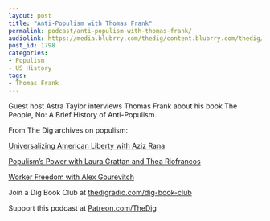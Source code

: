 ```yaml
---
layout: post
title: "Anti-Populism with Thomas Frank"
permalink: podcast/anti-populism-with-thomas-frank/
audiolink: https://media.blubrry.com/thedig/content.blubrry.com/thedig/The_Dig-EP_282-Frank.mp3
post_id: 1798
categories: 
- Populism
- US History
tags: 
- Thomas Frank
---
```


Guest host Astra Taylor interviews Thomas Frank about his book 
The People, No: A Brief History of Anti-Populism.

From The Dig archives on populism:

[Universalizing American Liberty with Aziz Rana](https://www.thedigradio.com/podcast/universalizing-american-liberty-with-aziz-rana/)

[Populism’s Power with Laura Grattan and Thea Riofrancos](https://www.thedigradio.com/podcast/populisms-power/)

[Worker Freedom with Alex Gourevitch](https://www.thedigradio.com/podcast/worker-freedom-with-alex-gourevitch/) 

Join a Dig Book Club at 
[thedigradio.com/dig-book-club](https://thedigradio.com/dig-book-club)

Support this podcast at 
[Patreon.com/TheDig](https://Patreon.com/TheDig)